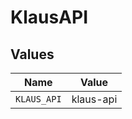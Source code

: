 # KlausAPI


## Values

| Name        | Value       |
| ----------- | ----------- |
| `KLAUS_API` | klaus-api   |